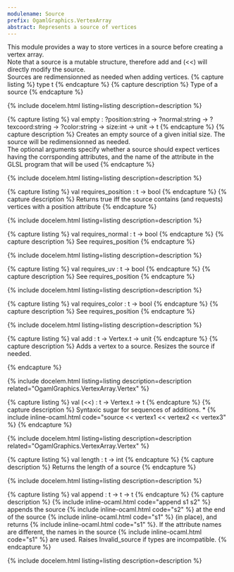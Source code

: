 ```yaml
---
modulename: Source 
prefix: OgamlGraphics.VertexArray
abstract: Represents a source of vertices 
---
```



This module provides a way to store vertices in a source
 before creating a vertex array.<br/>
 Note that a source is a mutable structure, therefore
 add and (<<) will directly modify the source.<br/>
 Sources are redimensionned as needed when adding vertices. 
{% capture listing %}
type t
{% endcapture %}
{% capture description %}
Type of a source 
{% endcapture %}

{% include docelem.html listing=listing description=description  %}

{% capture listing %}
val empty : ?position:string -> ?normal:string -> ?texcoord:string -> ?color:string -> size:int -> unit -> t
{% endcapture %}
{% capture description %}
Creates an empty source of a given initial size. The source will
 be redimensionned as needed.<br/>
 The optional arguments specify whether a source should expect vertices
 having the corrsponding attributes, and the name of the attribute
 in the GLSL program that will be used 
{% endcapture %}

{% include docelem.html listing=listing description=description  %}

{% capture listing %}
val requires_position : t -> bool
{% endcapture %}
{% capture description %}
Returns true iff the source contains (and requests) vertices with
 a position attribute 
{% endcapture %}

{% include docelem.html listing=listing description=description  %}

{% capture listing %}
val requires_normal : t -> bool
{% endcapture %}
{% capture description %}
See requires_position 
{% endcapture %}

{% include docelem.html listing=listing description=description  %}

{% capture listing %}
val requires_uv : t -> bool
{% endcapture %}
{% capture description %}
See requires_position 
{% endcapture %}

{% include docelem.html listing=listing description=description  %}

{% capture listing %}
val requires_color : t -> bool
{% endcapture %}
{% capture description %}
See requires_position 
{% endcapture %}

{% include docelem.html listing=listing description=description  %}

{% capture listing %}
val add : t -> Vertex.t -> unit
{% endcapture %}
{% capture description %}
Adds a vertex to a source. Resizes the source if needed.
 
{% endcapture %}

{% include docelem.html listing=listing description=description  related="OgamlGraphics.VertexArray.Vertex" %}

{% capture listing %}
val (<<) : t -> Vertex.t -> t
{% endcapture %}
{% capture description %}
Syntaxic sugar for sequences of additions.       *
 {% include inline-ocaml.html code="source << vertex1 << vertex2 << vertex3" %} 
{% endcapture %}

{% include docelem.html listing=listing description=description  related="OgamlGraphics.VertexArray.Vertex" %}

{% capture listing %}
val length : t -> int
{% endcapture %}
{% capture description %}
Returns the length of a source 
{% endcapture %}

{% include docelem.html listing=listing description=description  %}

{% capture listing %}
val append : t -> t -> t
{% endcapture %}
{% capture description %}
{% include inline-ocaml.html code="append s1 s2" %} appends the source {% include inline-ocaml.html code="s2" %} at the end of the source {% include inline-ocaml.html code="s1" %} (in place), 
 and returns {% include inline-ocaml.html code="s1" %}.
 If the attribute names are different, the names in the source {% include inline-ocaml.html code="s1" %} are used.
 Raises Invalid_source if types are incompatible. 
{% endcapture %}

{% include docelem.html listing=listing description=description  %}

